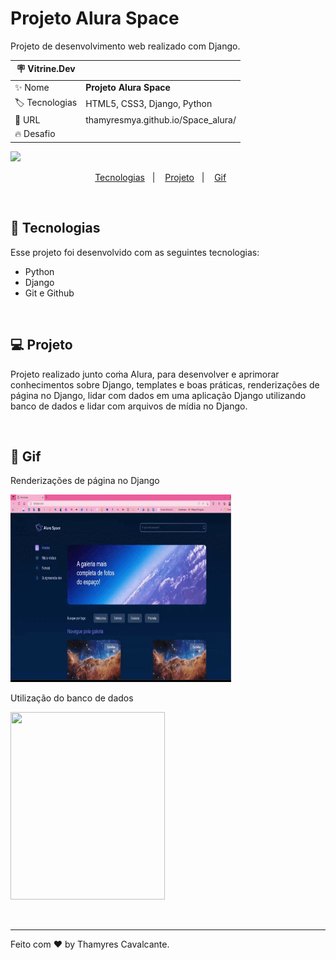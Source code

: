 # Projeto Alura Space

Projeto de desenvolvimento web realizado com Django.

| :placard: Vitrine.Dev |     |
| -------------  | --- |
| :sparkles: Nome        | **Projeto Alura Space**
| :label: Tecnologias | HTML5, CSS3, Django, Python
| :rocket: URL         | thamyresmya.github.io/Space_alura/
| :fire: Desafio     | 

<!-- Inserir imagem com a #vitrinedev ao final do link -->
![](capa.png)


<p align="center">
  <a href="#-tecnologias">Tecnologias</a>&nbsp;&nbsp;&nbsp;|&nbsp;&nbsp;&nbsp;  
  <a href="#-projeto">Projeto</a>&nbsp;&nbsp;&nbsp;|&nbsp;&nbsp;&nbsp;  
  <a href="#-gif">Gif</a>&nbsp;&nbsp;&nbsp;&nbsp;&nbsp;&nbsp;
</p>

<br>


## 🚀 Tecnologias

Esse projeto foi desenvolvido com as seguintes tecnologias:

- Python
- Django
- Git e Github

<br>

## 💻 Projeto

Projeto realizado junto coṁa Alura, para desenvolver e aprimorar conhecimentos sobre Django, templates e boas práticas, renderizações de página no Django, lidar com dados em uma aplicação Django utilizando banco de dados e lidar com arquivos de mídia no Django.

<br>

## 📸 Gif
Renderizações de página no Django

<img width="70%" height="300" src="img/Alura-Space.gif"></img>

Utilização do banco de dados

<img width="70%" height="300" src="img/Alura-space-BD.gif"></img>

<br>

---

Feito com ♥ by Thamyres Cavalcante.



